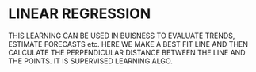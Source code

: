 # LINEAR REGRESSION
THIS LEARNING CAN BE USED IN BUISNESS TO EVALUATE TRENDS, ESTIMATE FORECASTS etc. HERE WE MAKE A BEST FIT LINE AND THEN CALCULATE THE PERPENDICULAR DISTANCE BETWEEN THE LINE AND 
THE POINTS. IT IS SUPERVISED LEARNING ALGO.
